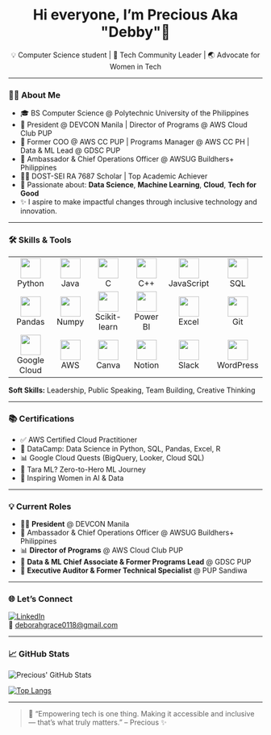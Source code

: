<h1 align="center">Hi everyone, I’m Precious Aka "Debby"👋</h1>
<p align="center">
  💡 Computer Science student | 🚀 Tech Community Leader | 🌏 Advocate for Women in Tech
</p>

---

### 👩‍💻 About Me

- 🎓 BS Computer Science @ Polytechnic University of the Philippines  
- 🌟 President @ DEVCON Manila | Director of Programs @ AWS Cloud Club PUP  
- 🧠 Former COO @ AWS CC PUP | Programs Manager @ AWS CC PH | Data & ML Lead @ GDSC PUP
- 🌟 Ambassador & Chief Operations Officer @ AWSUG Buildhers+ Philippines  
- 👩‍🔬 DOST-SEI RA 7687 Scholar | Top Academic Achiever
- 🤖 Passionate about: **Data Science**, **Machine Learning**, **Cloud**, **Tech for Good**  
- ✨ I aspire to make impactful changes through inclusive technology and innovation.  

---

### 🛠️ Skills & Tools

<table>
  <tr>
    <td align="center"><img src="https://cdn.jsdelivr.net/gh/devicons/devicon/icons/python/python-original.svg" width="40"/><br/>Python</td>
    <td align="center"><img src="https://cdn.jsdelivr.net/gh/devicons/devicon/icons/java/java-original.svg" width="40"/><br/>Java</td>
    <td align="center"><img src="https://cdn.jsdelivr.net/gh/devicons/devicon/icons/c/c-original.svg" width="40"/><br/>C</td>
    <td align="center"><img src="https://cdn.jsdelivr.net/gh/devicons/devicon/icons/cplusplus/cplusplus-original.svg" width="40"/><br/>C++</td>
    <td align="center"><img src="https://cdn.jsdelivr.net/gh/devicons/devicon/icons/javascript/javascript-original.svg" width="40"/><br/>JavaScript</td>
    <td align="center"><img src="https://cdn.jsdelivr.net/gh/devicons/devicon/icons/mysql/mysql-original.svg" width="40"/><br/>SQL</td>
  </tr>
  <tr>
    <td align="center"><img src="https://cdn.jsdelivr.net/gh/devicons/devicon/icons/pandas/pandas-original.svg" width="40"/><br/>Pandas</td>
    <td align="center"><img src="https://cdn.jsdelivr.net/gh/devicons/devicon/icons/numpy/numpy-original.svg" width="40"/><br/>Numpy</td>
    <td align="center"><img src="https://upload.wikimedia.org/wikipedia/commons/0/05/Scikit_learn_logo_small.svg" width="40"/><br/>Scikit-learn</td>
    <td align="center"><img src="https://img.icons8.com/color/48/000000/power-bi.png" width="40"/><br/>Power BI</td>
    <td align="center"><img src="https://img.icons8.com/color/48/000000/microsoft-excel-2019--v1.png" width="40"/><br/>Excel</td>
    <td align="center"><img src="https://cdn.jsdelivr.net/gh/devicons/devicon/icons/git/git-original.svg" width="40"/><br/>Git</td>
  </tr>
  <tr>
    <td align="center"><img src="https://cdn.jsdelivr.net/gh/devicons/devicon/icons/googlecloud/googlecloud-original.svg" width="40"/><br/>Google Cloud</td>
    <td align="center"><img src="https://miro.medium.com/v2/resize:fit:1400/0*yhsRiCdcjHzyifXs" width="40"/><br/>AWS</td>
    <td align="center"><img src="https://img.icons8.com/color/48/000000/canva.png" width="40"/><br/>Canva</td>
    <td align="center"><img src="https://img.icons8.com/ios-filled/50/000000/notion.png" width="40"/><br/>Notion</td>
    <td align="center"><img src="https://img.icons8.com/color/48/000000/slack-new.png" width="40"/><br/>Slack</td>
<td align="center">
  <img src="https://s.w.org/style/images/about/WordPress-logotype-wmark.png" width="40"/><br/>WordPress
</td>

  </tr>
</table>

**Soft Skills:** Leadership, Public Speaking, Team Building, Creative Thinking

---

### 📚 Certifications

- ✅ AWS Certified Cloud Practitioner  
- 🧠 DataCamp: Data Science in Python, SQL, Pandas, Excel, R  
- 📊 Google Cloud Quests (BigQuery, Looker, Cloud SQL)  
- 🧠 Tara ML? Zero-to-Hero ML Journey  
- 🎤 Inspiring Women in AI & Data  

---

### 💡 Current Roles

- 👩‍💼 **President** @ DEVCON Manila
- 🌟 Ambassador & Chief Operations Officer @ AWSUG Buildhers+ Philippines
- 📊 **Director of Programs** @ AWS Cloud Club PUP  
- 🧠 **Data & ML Chief Associate & Former Programs Lead** @ GDSC PUP  
- 🎤 **Executive Auditor & Former Technical Specialist** @ PUP Sandiwa  

---

### 🌐 Let’s Connect

[![LinkedIn](https://img.shields.io/badge/-LinkedIn-blue?logo=linkedin&logoColor=white)](https://linkedin.com/in/your-link-here)  
📧 deborahgrace0118@gmail.com  

---

### 📈 GitHub Stats

![Precious' GitHub Stats](https://github-readme-stats.vercel.app/api?username=Debb1ie&show_icons=true&theme=radical)  

[![Top Langs](https://github-readme-stats.vercel.app/api/top-langs/?username=Debb1ie&layout=compact)](https://github.com/Debb1ie)  

---

> 💬 “Empowering tech is one thing. Making it accessible and inclusive — that’s what truly matters.” – Precious ✨
